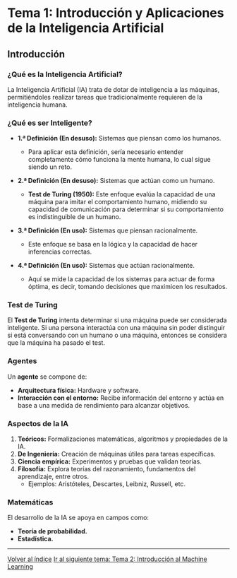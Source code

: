 # Tema 1: Introducción y Aplicaciones de la Inteligencia Artificial

## Introducción

### ¿Qué es la Inteligencia Artificial?
La Inteligencia Artificial (IA) trata de dotar de inteligencia a las máquinas, permitiéndoles realizar tareas que tradicionalmente requieren de la inteligencia humana.

### ¿Qué es ser Inteligente?

- **1.ª Definición (En desuso):** Sistemas que piensan como los humanos.  
  - Para aplicar esta definición, sería necesario entender completamente cómo funciona la mente humana, lo cual sigue siendo un reto.

- **2.ª Definición (En desuso):** Sistemas que actúan como un humano.  
  - **Test de Turing (1950):** Este enfoque evalúa la capacidad de una máquina para imitar el comportamiento humano, midiendo su capacidad de comunicación para determinar si su comportamiento es indistinguible de un humano.

- **3.ª Definición (En uso):** Sistemas que piensan racionalmente.  
  - Este enfoque se basa en la lógica y la capacidad de hacer inferencias correctas.

- **4.ª Definición (En uso):** Sistemas que actúan racionalmente.  
  - Aquí se mide la capacidad de los sistemas para actuar de forma óptima, es decir, tomando decisiones que maximicen los resultados.

### Test de Turing
El **Test de Turing** intenta determinar si una máquina puede ser considerada inteligente. Si una persona interactúa con una máquina sin poder distinguir si está conversando con un humano o una máquina, entonces se considera que la máquina ha pasado el test.

### Agentes
Un **agente** se compone de:
- **Arquitectura física:** Hardware y software.
- **Interacción con el entorno:** Recibe información del entorno y actúa en base a una medida de rendimiento para alcanzar objetivos.

### Aspectos de la IA
1. **Teóricos:** Formalizaciones matemáticas, algoritmos y propiedades de la IA.
2. **De Ingeniería:** Creación de máquinas útiles para tareas específicas.
3. **Ciencia empírica:** Experimentos y pruebas que validan teorías.
4. **Filosofía:** Explora teorías del razonamiento, fundamentos del aprendizaje, entre otros.  
   - Ejemplos: Aristóteles, Descartes, Leibniz, Russell, etc.

### Matemáticas
El desarrollo de la IA se apoya en campos como:
- **Teoría de probabilidad.**
- **Estadística.**

---

[Volver al índice](../README.md)
[Ir al siguiente tema: Tema 2: Introducción al Machine Learning](Tema2.md)